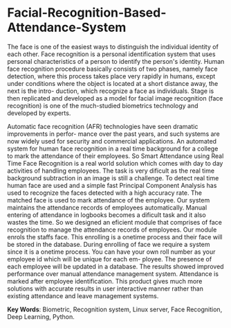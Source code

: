 # Facial-Recognition-Based-Attendance-System

The face is one of the easiest ways to distinguish the individual identity of each other. Face
recognition is a personal identification system that uses personal characteristics of a person
to identify the person's identity. Human face recognition procedure basically consists of two
phases, namely face detection, where this process takes place very rapidly in humans, except
under conditions where the object is located at a short distance away, the next is the intro-
duction, which recognize a face as individuals. Stage is then replicated and developed as a
model for facial image recognition (face recognition) is one of the much-studied biometrics
technology and developed by experts.


Automatic face recognition (AFR) technologies have seen dramatic improvements in perfor-
mance over the past years, and such systems are now widely used for security and commercial
applications. An automated system for human face recognition in a real time background for
a college to mark the attendance of their employees. So Smart Attendance using Real Time
Face Recognition is a real world solution which comes with day to day activities of handling
employees. The task is very dificult as the real time background subtraction in an image
is still a challenge. To detect real time human face are used and a simple fast Principal
Component Analysis has used to recognize the faces detected with a high accuracy rate.
The matched face is used to mark attendance of the employee. Our system maintains the
attendance records of employees automatically. Manual entering of attendance in logbooks
becomes a dificult task and it also wastes the time. So we designed an eficient module that
comprises of face recognition to manage the attendance records of employees. Our module
enrols the staffs face. This enrolling is a onetime process and their face will be stored
in the database. During enrolling of face we require a system since it is a onetime process.
You can have your own roll number as your employee id which will be unique for each em-
ployee. The presence of each employee will be updated in a database. The results showed
improved performance over manual attendance management system. Attendance is marked
after employee identification. This product gives much more solutions with accurate results
in user interactive manner rather than existing attendance and leave management systems.

**Key Words**: Biometric, Recognition system, Linux server, Face Recognition, Deep
Learning, Python.

